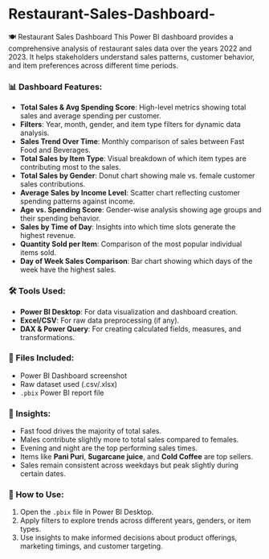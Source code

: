 # Restaurant-Sales-Dashboard-
🍽️ Restaurant Sales Dashboard This Power BI dashboard provides a comprehensive analysis of restaurant sales data over the years 2022 and 2023. It helps stakeholders understand sales patterns, customer behavior, and item preferences across different time periods.

### 📊 Dashboard Features:

* **Total Sales & Avg Spending Score**: High-level metrics showing total sales and average spending per customer.
* **Filters**: Year, month, gender, and item type filters for dynamic data analysis.
* **Sales Trend Over Time**: Monthly comparison of sales between Fast Food and Beverages.
* **Total Sales by Item Type**: Visual breakdown of which item types are contributing most to the sales.
* **Total Sales by Gender**: Donut chart showing male vs. female customer sales contributions.
* **Average Sales by Income Level**: Scatter chart reflecting customer spending patterns against income.
* **Age vs. Spending Score**: Gender-wise analysis showing age groups and their spending behavior.
* **Sales by Time of Day**: Insights into which time slots generate the highest revenue.
* **Quantity Sold per Item**: Comparison of the most popular individual items sold.
* **Day of Week Sales Comparison**: Bar chart showing which days of the week have the highest sales.

### 🛠 Tools Used:

* **Power BI Desktop**: For data visualization and dashboard creation.
* **Excel/CSV**: For raw data preprocessing (if any).
* **DAX & Power Query**: For creating calculated fields, measures, and transformations.

### 📁 Files Included:

* Power BI Dashboard screenshot
* Raw dataset used (.csv/.xlsx)
* `.pbix` Power BI report file

### 📌 Insights:

* Fast food drives the majority of total sales.
* Males contribute slightly more to total sales compared to females.
* Evening and night are the top performing sales times.
* Items like **Pani Puri**, **Sugarcane juice**, and **Cold Coffee** are top sellers.
* Sales remain consistent across weekdays but peak slightly during certain dates.

### 🚀 How to Use:

1. Open the `.pbix` file in Power BI Desktop.
2. Apply filters to explore trends across different years, genders, or item types.
3. Use insights to make informed decisions about product offerings, marketing timings, and customer targeting.
